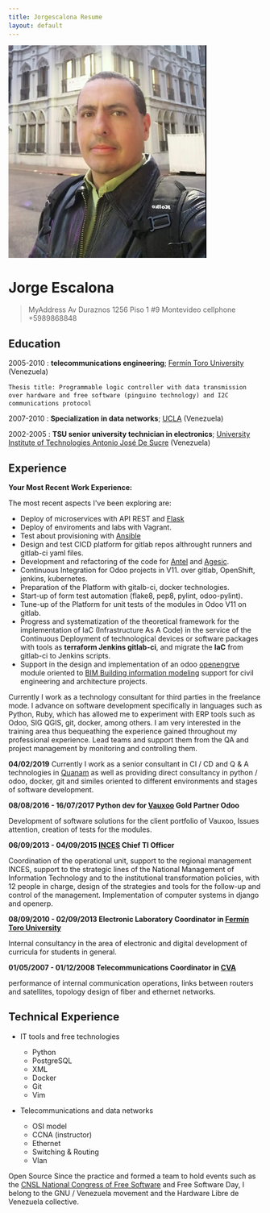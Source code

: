 ```yaml
---
title: Jorgescalona Resume
layout: default
---
```


![](../assets/img/yo_cv_2020.png)

Jorge Escalona
============

> MyAddress
> Av Duraznos 1256
> Piso 1 #9
> Montevideo
> cellphone +5989868848

Education
---------

2005-2010
:   **telecommunications engineering**; [Fermín Toro University](http://www.uft.edu.ve/ "UFT") (Venezuela)

    Thesis title: Programmable logic controller with data transmission over hardware and free software (pinguino technology) and I2C communications protocol

2007-2010
:   **Specialization in data networks**; [UCLA](http://postgrado.ucla.edu.ve/ciencias/redes.htm "Universidad Centroccidental Lisandro Alvarado")
    (Venezuela)

2002-2005
:   **TSU senior university technician in electronics**; [University Institute of Technologies Antonio José De Sucre](http://www.utsbarquisimeto.edu.ve/paginas/carreras/electronica.html "TSU electronica") (Venezuela)


Experience
----------

**Your Most Recent Work Experience:**

The most recent aspects I've been exploring are:

* Deploy of microservices with API REST and [Flask](https://gitlab.com/jorgemustaine/flask)
* Deploy of enviroments and labs with Vagrant.
* Test about provisioning with [Ansible](https://gitlab.com/jorgemustaine/pluralsigth_courses/-/tree/master/ansible)
* Design and test CICD platform for gitlab repos althrought runners and gitlab-ci
yaml files.
* Development and refactoring of the code for [Antel](http://antel.com.uy/) and
[Agesic](https://www.gub.uy/agencia-gobierno-electronico-sociedad-informacion-conocimiento/).
* Continuous Integration for Odoo projects in V11. over gitlab, OpenShift,
jenkins, kubernetes.
* Preparation of the Platform with gitalb-ci, docker technologies.
* Start-up of form test automation (flake8, pep8, pylint, odoo-pylint).
* Tune-up of the Platform for unit tests of the modules in Odoo V11 on gitlab.
* Progress and systematization of the theoretical framework for the
implementation of IaC (Infrastructure As A Code) in the service of the
Continuous Deployment of technological devices or software packages with tools
as **terraform Jenkins gitlab-ci**, and migrate the **IaC** from gitlab-ci to Jenkins
scripts.
* Support in the design and implementation of an odoo [openengrve](https://gitlab.com/jorgemustaine/openengrve) module oriented
to [BIM Building information modeling](https://en.wikipedia.org/wiki/Building_information_modeling) support for civil engineering and architecture projects.

Currently I work as a technology consultant for third parties in the freelance mode. I advance on software development specifically in languages such as Python, Ruby, which has allowed me to experiment with ERP tools such as Odoo, SIG QGIS, git, docker, among others. I am very interested in the training area thus bequeathing the experience gained throughout my professional experience. Lead teams and support them from the QA and project management by monitoring and controlling them.

**04/02/2019** Currently I work as a senior consultant in CI / CD and Q & A technologies in [Quanam](https://quanam.com) as well as providing direct consultancy in python / odoo, docker, git and similes oriented to different environments and stages of software development.

**08/08/2016 - 16/07/2017 Python dev for [Vauxoo](https://www.vauxoo.com/) Gold Partner Odoo**

Development of software solutions for the client portfolio of Vauxoo, Issues attention, creation of tests for the modules.

**06/09/2013 - 04/09/2015 [INCES](http://www.inces.gob.ve "INCES") Chief TI Officer**

Coordination of the operational unit, support to the regional management INCES, support to the strategic lines of the National Management of Information Technology and to the institutional transformation policies, with 12 people in charge, design of the strategies and tools for the follow-up and control of the management. Implementation of computer systems in django and openerp.

**08/09/2010 - 02/09/2013 Electronic Laboratory Coordinator in [Fermín Toro University](http://www.uft.edu.ve/ "UFT")**

Internal consultancy in the area of electronic and digital development of curricula for students in general.

**01/05/2007 - 01/12/2008 Telecommunications Coordinator in [CVA](http://diversidadbiologica.minamb.gob.ve/actores/ficha/395/)**

performance of internal communication operations, links between routers and satellites, topology design of fiber and ethernet networks.

Technical Experience
--------------------


* IT tools and free technologies

    * Python
	* PostgreSQL
	* XML
	* Docker
	* Git
	* Vim

* Telecommunications and data networks

	* OSI model
	* CCNA (instructor)
	* Ethernet
	* Switching & Routing
	* Vlan


Open Source
	Since the practice and formed a team to hold events such as the [CNSL National Congress of Free Software](https://es.wikipedia.org/wiki/Congreso_Nacional_de_Software_Libre_de_Venezuela) and Free Software Day, I belong to the GNU / Venezuela movement and the Hardware Libre de Venezuela collective.
